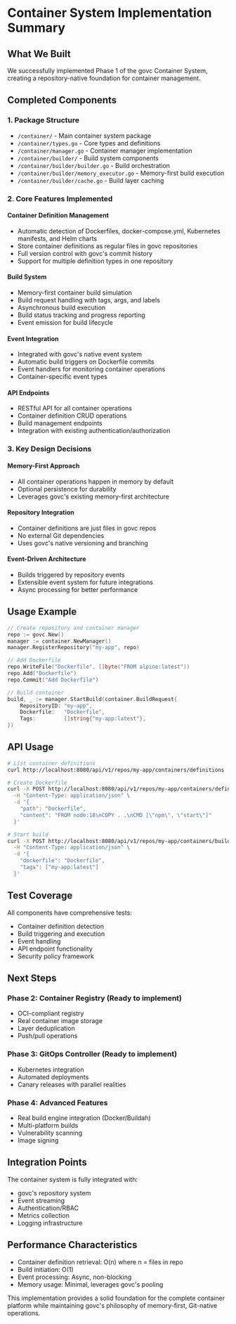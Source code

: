# Container System Implementation Summary

## What We Built

We successfully implemented Phase 1 of the govc Container System, creating a repository-native foundation for container management.

## Completed Components

### 1. Package Structure
- `/container/` - Main container system package
- `/container/types.go` - Core types and definitions
- `/container/manager.go` - Container manager implementation
- `/container/builder/` - Build system components
- `/container/builder/builder.go` - Build orchestration
- `/container/builder/memory_executor.go` - Memory-first build execution
- `/container/builder/cache.go` - Build layer caching

### 2. Core Features Implemented

#### Container Definition Management
- Automatic detection of Dockerfiles, docker-compose.yml, Kubernetes manifests, and Helm charts
- Store container definitions as regular files in govc repositories
- Full version control with govc's commit history
- Support for multiple definition types in one repository

#### Build System
- Memory-first container build simulation
- Build request handling with tags, args, and labels
- Asynchronous build execution
- Build status tracking and progress reporting
- Event emission for build lifecycle

#### Event Integration
- Integrated with govc's native event system
- Automatic build triggers on Dockerfile commits
- Event handlers for monitoring container operations
- Container-specific event types

#### API Endpoints
- RESTful API for all container operations
- Container definition CRUD operations
- Build management endpoints
- Integration with existing authentication/authorization

### 3. Key Design Decisions

#### Memory-First Approach
- All container operations happen in memory by default
- Optional persistence for durability
- Leverages govc's existing memory-first architecture

#### Repository Integration
- Container definitions are just files in govc repos
- No external Git dependencies
- Uses govc's native versioning and branching

#### Event-Driven Architecture
- Builds triggered by repository events
- Extensible event system for future integrations
- Async processing for better performance

## Usage Example

```go
// Create repository and container manager
repo := govc.New()
manager := container.NewManager()
manager.RegisterRepository("my-app", repo)

// Add Dockerfile
repo.WriteFile("Dockerfile", []byte("FROM alpine:latest"))
repo.Add("Dockerfile")
repo.Commit("Add Dockerfile")

// Build container
build, _ := manager.StartBuild(container.BuildRequest{
    RepositoryID: "my-app",
    Dockerfile:   "Dockerfile",
    Tags:         []string{"my-app:latest"},
})
```

## API Usage

```bash
# List container definitions
curl http://localhost:8080/api/v1/repos/my-app/containers/definitions

# Create Dockerfile
curl -X POST http://localhost:8080/api/v1/repos/my-app/containers/definitions \
  -H "Content-Type: application/json" \
  -d '{
    "path": "Dockerfile",
    "content": "FROM node:18\nCOPY . .\nCMD [\"npm\", \"start\"]"
  }'

# Start build
curl -X POST http://localhost:8080/api/v1/repos/my-app/containers/build \
  -H "Content-Type: application/json" \
  -d '{
    "dockerfile": "Dockerfile",
    "tags": ["my-app:latest"]
  }'
```

## Test Coverage

All components have comprehensive tests:
- Container definition detection
- Build triggering and execution
- Event handling
- API endpoint functionality
- Security policy framework

## Next Steps

### Phase 2: Container Registry (Ready to implement)
- OCI-compliant registry
- Real container image storage
- Layer deduplication
- Push/pull operations

### Phase 3: GitOps Controller (Ready to implement)
- Kubernetes integration
- Automated deployments
- Canary releases with parallel realities

### Phase 4: Advanced Features
- Real build engine integration (Docker/Buildah)
- Multi-platform builds
- Vulnerability scanning
- Image signing

## Integration Points

The container system is fully integrated with:
- govc's repository system
- Event streaming
- Authentication/RBAC
- Metrics collection
- Logging infrastructure

## Performance Characteristics

- Container definition retrieval: O(n) where n = files in repo
- Build initiation: O(1) 
- Event processing: Async, non-blocking
- Memory usage: Minimal, leverages govc's pooling

This implementation provides a solid foundation for the complete container platform while maintaining govc's philosophy of memory-first, Git-native operations.